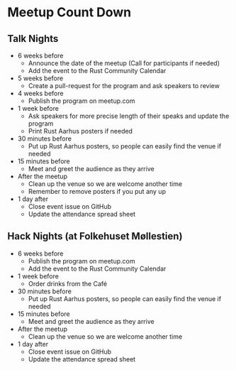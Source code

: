 # Meetup Count Down

## Talk Nights
- 6 weeks before
    - Announce the date of the meetup (Call for participants if needed)
    - Add the event to the Rust Community Calendar
- 5 weeks before
    - Create a pull-request for the program and ask speakers to review
- 4 weeks before
    - Publish the program on meetup.com
- 1 week before
    - Ask speakers for more precise length of their speaks and update the program
    - Print Rust Aarhus posters if needed
- 30 minutes before
    - Put up Rust Aarhus posters, so people can easily find the venue if needed
- 15 minutes before
    - Meet and greet the audience as they arrive
- After the meetup
    - Clean up the venue so we are welcome another time
    - Remember to remove posters if you put any up
- 1 day after
    - Close event issue on GitHub
    - Update the attendance spread sheet

## Hack Nights (at Folkehuset Møllestien)
- 6 weeks before
    - Publish the program on meetup.com
    - Add the event to the Rust Community Calendar
- 1 week before
    - Order drinks from the Café
- 30 minutes before
    - Put up Rust Aarhus posters, so people can easily find the venue if needed
- 15 minutes before
    - Meet and greet the audience as they arrive
- After the meetup
    - Clean up the venue so we are welcome another time
- 1 day after
    - Close event issue on GitHub
    - Update the attendance spread sheet
